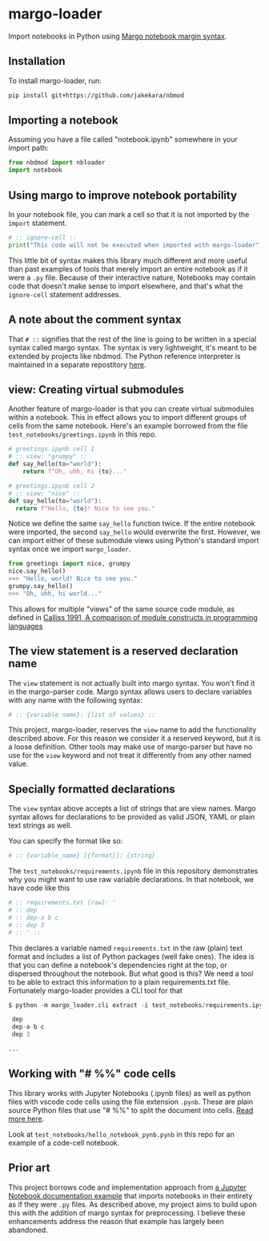 # margo-loader

Import notebooks in Python using [Margo notebook margin
syntax](https://github.com/jakekara/nbdl).

## Installation

To install margo-loader, run:

```bash
pip install git+https://github.com/jakekara/nbmod
```

## Importing a notebook

Assuming you have a file called "notebook.ipynb" somewhere in your import path:

```python
from nbdmod import nbloader
import notebook
```

## Using margo to improve notebook portability

In your notebook file, you can mark a cell so that it is not imported by the
`import` statement.

```python
# :: ignore-cell ::
print("This code will not be executed when imported with margo-loader")
```

This little bit of syntax makes this library much different and more useful than
past examples of tools that merely import an entire notebook as if it were a
`.py` file. Because of their interactive nature, Notebooks may contain code that
doesn't make sense to import elsewhere, and that's what the `ignore-cell`
statement addresses.

## A note about the comment syntax

That `# ::` signifies that the rest of the line is going to be written in a
special syntax called margo syntax. The syntax is very lightweight, it's meant
to be extended by projects like nbdmod. The Python reference interpreter is maintained in a separate repostitory [here](https://github.com/jakekara/nbdl/).

## view: Creating virtual submodules

Another feature of margo-loader is that you can create virtual submodules within
a notebook. This in effect allows you to import different groups of cells from
the same notebook. Here's an example borrowed from the file
`test_notebooks/greetings.ipynb` in this repo.

```python
# greetings.ipynb cell 1
# :: view: "grumpy" ::
def say_hello(to="world"):
    return f"Oh, uhh, hi {to}..."
```

```python
# greetings.ipynb cell 2
# :: view: "nice" ::
def say_hello(to="world"):
  return f"Hello, {to}! Nice to see you."
```

Notice we define the same `say_hello` function twice. If the entire notebook
were imported, the second `say_hello` would overwrite the first. However, we can
import either of these submodule views using Python's standard import syntax once we import `margo_loader`.

```python
from greetings import nice, grumpy
nice.say_hello()
>>> "Hello, world! Nice to see you."
grumpy.say_hello()
>>> "Oh, uhh, hi world..."
```

This allows for multiple "views" of the same source code module, as defined in
[Calliss 1991, A comparison of module constructs in programming
languages](https://dl.acm.org/doi/10.1145/122203.122206)

## The view statement is a reserved declaration name

The `view` statement is not actually built into margo syntax. You won't find it
in the margo-parser code. Margo syntax allows users to declare variables with
any name with the following syntax:

```python
# :: {variable name}: {list of values} ::
```

This project, margo-loader, reserves the `view` name to add the functionality
described above. For this reason we consider it a reserved keyword, but it is a
loose definition. Other tools may make use of margo-parser but have no use for
the `view` keyword and not treat it differently from any other named value.

## Specially formatted declarations

The `view` syntax above accepts a list of strings that are view names. Margo
syntax allows for declarations to be provided as valid JSON, YAML or plain text
strings as well.

You can specify the format like so:

```python
# :: {variable_name} [{format}]: {string}
```

The `test_notebooks/requirements.ipynb` file in this repository demonstrates why
you might want to use raw variable declarations. In that notebook, we have code like this

```python
# :: requirements.txt [raw]: '
# :: dep
# :: dep-a b c
# :: dep 3
# :: ' ::
```

This declares a variable named `requirements.txt` in the raw (plain) text format
and includes a list of Python packages (well fake ones). The idea is that you
can define a notebook's dependencies right at the top, or dispersed throughout
the notebook. But what good is this? We need a tool to be able to extract this information to a plain requirements.txt file. Fortunately margo-loader provides a CLI tool for that

```python
$ python -m margo_loader.cli extract -i test_notebooks/requirements.ipynb -f raw -p requirements.txt

 dep
 dep-a b c
 dep 3

...
```

## Working with "# %%" code cells

This library works with Jupyter Notebooks (.ipynb files) as well as python files
with vscode code cells using the file extension `.pynb`. These are plain source
Python files that use "# %%" to split the document into cells. [Read more
here](https://code.visualstudio.com/docs/python/jupyter-support-py).

Look at `test_notebooks/hello_notebook_pynb.pynb` in this repo for an example of
a code-cell notebook.

## Prior art

This project borrows code and implementation approach from [a Jupyter Notebook
documentation
example](https://jupyter-notebook.readthedocs.io/en/stable/examples/Notebook/Importing%20Notebooks.html)
that imports notebooks in their entirety as if they were `.py` files. As
described above, my project aims to build upon this with the addition of margo
syntax for preprocessing. I believe these enhancements address the reason that
example has largely been abandoned.
